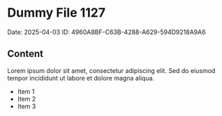 # Dummy File 1127

Date: 2025-04-03
ID: 4960A8BF-C63B-4288-A629-594D9218A9A6

## Content

Lorem ipsum dolor sit amet, consectetur adipiscing elit.
Sed do eiusmod tempor incididunt ut labore et dolore magna aliqua.

* Item 1
* Item 2
* Item 3
